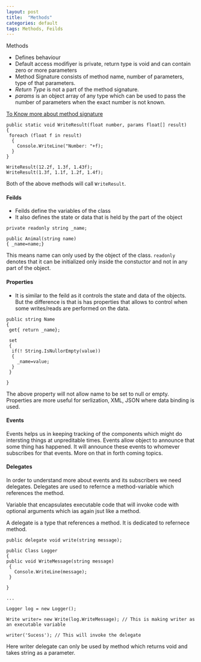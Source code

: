 ```yaml
---
layout: post
title:  "Methods"
categories: default
tags: Methods, Feilds 
---
```


Methods
- Defines behaviour
- Default access modifiyer is private, return type is void and can contain zero or more parameters
- Method Signature consists of method name, number of parameters, type of that parameters.
- _Return Type_ is not a part of the method signature.
- _params_ is an object array of any type which can be used to pass the number of parameters when the exact number is not known.

[To Know more about method signature](https://stackoverflow.com/questions/8808703/method-signature-in-c-sharp)

```
public static void WriteResult(float number, params float[] result)
{
 foreach (float f in result)
  {
    Console.WriteLine("Number: "+f);
  }
}

WriteResult(12.2f, 1.3f, 1.43f);
WriteResult(1.3f, 1.1f, 1.2f, 1.4f);

```
Both of the above methods will call `WriteResult`. 

#### Feilds

- Feilds define the variables of the class
- It also defines the state or data that is held by the part of the object

```
private readonly string _name;

public Animal(string name)
{ _name=name;}

```

This means name can only used by the object of the class. `readonly` denotes that it can be initialized only inside the constuctor
and not in any part of the object.

#### Properties

- It is similar to the feild as it controls the state and data of the objects. But the difference is that is has properties that allows
to control when some writes/reads are performed on the data.

```
public string Name
{
 get{ return _name};
 
 set
 {
  if(! String.IsNullorEmpty(value))
  { 
    _name=value;
  }
 }

}
```

The above property will not allow name to be set to null or empty. Properties are more useful for serlization, XML, JSON where data
binding is used.

#### Events

Events helps us in keeping tracking of the components which might do intersting things at unpreditable times. Events allow object to
announce that some thing has happened. It will announce these events to whomever subscribes for that events. More on that in forth 
coming topics.


#### Delegates

In order to understand more about events and its subscribers we need delegates. Delegates are used to refernce a method-variable which
references the method.

Variable that encapsulates executable code that will invoke code with optional arguments which ias again jsut like a method.

A delegate is a type that references a method. It is dedicated to refernece method.

```
public delegate void write(string message);

public Class Logger
{
public void WriteMessage(string message)
 {
   Console.WriteLine(message);
 }
 
}

...

Logger log = new Logger();

Write writer= new Write(log.WriteMessage); // This is making writer as an executable variable

writer('Sucess'); // This will invoke the delegate
```

Here writer delegate can only be used by method which returns void and takes string as a parameter.
